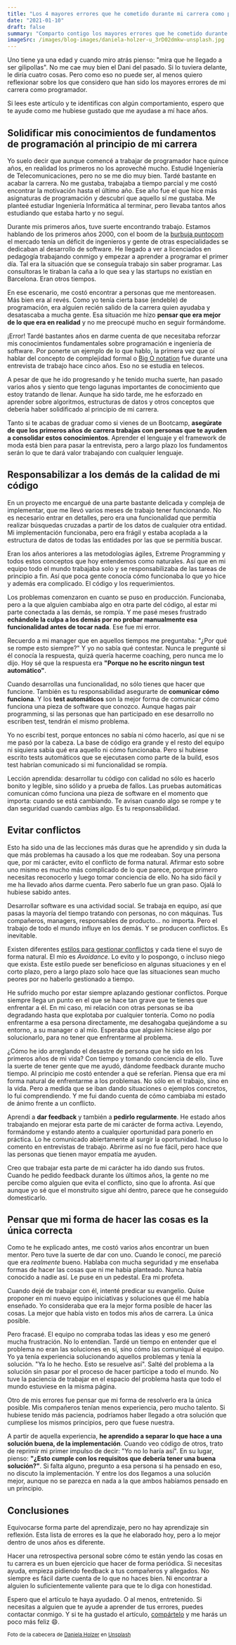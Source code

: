 ```yaml
---
title: "Los 4 mayores errores que he cometido durante mi carrera como programador"
date: "2021-01-10"
draft: false
summary: "Comparto contigo los mayores errores que he cometido durante mis quince años de carrera como programador y qué he aprendido de ellos."
imageSrc: /images/blog-images/daniela-holzer-u_3rD02dmkw-unsplash.jpg
---
```


Uno tiene ya una edad y cuando miro atrás pienso: "mira que he llegado a ser gilipollas". No me cae muy bien el Dani del pasado. Si lo tuviera delante, le diría cuatro cosas. Pero como eso no puede ser, al menos quiero reflexionar sobre los que considero que han sido los mayores errores de mi carrera como programador.

Si lees este artículo y te identificas con algún comportamiento, espero que te ayude como me hubiese gustado que me ayudase a mí hace años.

## Solidificar mis conocimientos de fundamentos de programación al principio de mi carrera

Yo suelo decir que aunque comencé a trabajar de programador hace quince años, en realidad los primeros no los aproveché mucho. Estudié Ingeniería de Telecomunicaciones, pero no se me dio muy bien. Tardé bastante en acabar la carrera. No me gustaba, trabajaba a tiempo parcial y me costó encontrar la motivación hasta el último año. Ese año fue el que hice más asignaturas de programación y descubrí que aquello sí me gustaba. Me planteé estudiar Ingeniería Informática al terminar, pero llevaba tantos años estudiando que estaba harto y no seguí.

Durante mis primeros años, tuve suerte encontrando trabajo. Estamos hablando de los primeros años 2000, con el boom de la [burbuja puntocom](https://es.wikipedia.org/wiki/Burbuja_puntocom) el mercado tenía un déficit de ingenieros y gente de otras especialidades se dedicaban al desarrollo de software. He llegado a ver a licenciados en pedagogía trabajando conmigo y empezar a aprender a programar el primer día. Tal era la situación que se conseguía trabajo sin saber programar. Las consultoras le tiraban la caña a lo que sea y las startups no existían en Barcelona. Eran otros tiempos.

En ese escenario, me costó encontrar a personas que me mentoreasen. Más bien era al revés. Como yo tenía cierta base (endeble) de programación, era alguien recién salido de la carrera quien ayudaba y desatascaba a mucha gente. Esa situación me hizo **pensar que era mejor de lo que era en realidad** y no me preocupé mucho en seguir formándome.

¡Error! Tardé bastantes años en darme cuenta de que necesitaba reforzar mis conocimientos fundamentales sobre programación e ingeniería de software. Por ponerte un ejemplo de lo que hablo, la primera vez que oí hablar del concepto de complejidad formal o [Big O notation](https://en.wikipedia.org/wiki/Big_O_notation) fue durante una entrevista de trabajo hace cinco años. Eso no se estudia en telecos.

A pesar de que he ido progresando y he tenido mucha suerte, han pasado varios años y siento que tengo lagunas importantes de conocimiento que estoy tratando de llenar. Aunque ha sido tarde, me he esforzado en aprender sobre algoritmos, estructuras de datos y otros conceptos que debería haber solidificado al principio de mi carrera.

Tanto si te acabas de graduar como si vienes de un Bootcamp, **asegúrate de que los primeros años de carrera trabajas con personas que te ayuden a consolidar estos conocimientos**. Aprender el lenguaje y el framework de moda está bien para pasar la entrevista, pero a largo plazo los fundamentos serán lo que te dará valor trabajando con cualquier lenguaje.

## Responsabilizar a los demás de la calidad de mi código

En un proyecto me encargué de una parte bastante delicada y compleja de implementar, que me llevó varios meses de trabajo tener funcionando. No es necesario entrar en detalles, pero era una funcionalidad que permitía realizar búsquedas cruzadas a partir de los datos de cualquier otra entidad. Mi implementación funcionaba, pero era frágil y estaba acoplada a la estructura de datos de todas las entidades por las que se permitía buscar.

Eran los años anteriores a las metodologías ágiles, Extreme Programming y todos estos conceptos que hoy entendemos como naturales. Así que en mi equipo todo el mundo trabajaba solo y se responsabilizaba de las tareas de principio a fin. Así que poca gente conocía cómo funcionaba lo que yo hice y además era complicado. El código y los requerimientos.

Los problemas comenzaron en cuanto se puso en producción. Funcionaba, pero a la que alguien cambiaba algo en otra parte del código, al estar mi parte conectada a las demás, se rompía. Y me pasé meses frustrado **echándole la culpa a los demás por no probar manualmente esa funcionalidad antes de tocar nada**. Ese fue mi error.

Recuerdo a mi manager que en aquellos tiempos me preguntaba: "¿Por qué se rompe esto siempre?" Y yo no sabía qué contestar. Nunca le pregunté si él conocía la respuesta, quizá quería hacerme coaching, pero nunca me lo dijo. Hoy sé que la respuesta era **"Porque no he escrito ningun test automático"**.

Cuando desarrollas una funcionalidad, no sólo tienes que hacer que funcione. También es tu responsabilidad asegurarte de **comunicar cómo funciona**. Y los **test automáticos** son la mejor forma de comunicar cómo funciona una pieza de software que conozco. Aunque hagas pair programming, si las personas que han participado en ese desarrollo no escriben test, tendrán el mismo problema.

Yo no escribí test, porque entonces no sabía ni cómo hacerlo, así que ni se me pasó por la cabeza. La base de código era grande y el resto del equipo ni siquiera sabía qué era aquello ni cómo funcionaba. Pero si hubiese escrito tests automáticos que se ejecutasen como parte de la build, esos test habrían comunicado si mi funcionalidad se rompía.

Lección aprendida: desarrollar tu código con calidad no sólo es hacerlo bonito y legible, sino sólido y a prueba de fallos. Las pruebas automáticas comunican cómo funciona una pieza de software en el momento que importa: cuando se está cambiando. Te avisan cuando algo se rompe y te dan seguridad cuando cambias algo. Es tu responsabilidad.

## Evitar conflictos

Esto ha sido una de las lecciones más duras que he aprendido y sin duda la que más problemas ha causado a los que me rodeaban. Soy una persona que, por mi carácter, evito el conflicto de forma natural. Afirmar esto sobre uno mismo es mucho más complicado de lo que parece, porque primero necesitas reconocerlo y luego tomar conciencia de ello. No ha sido fácil y me ha llevado años darme cuenta. Pero saberlo fue un gran paso. Ojalá lo hubiese sabido antes.

Desarrollar software es una actividad social. Se trabaja en equipo, así que pasas la mayoría del tiempo tratando con personas, no con máquinas. Tus compañeros, managers, responsables de producto... no importa. Pero el trabajo de todo el mundo influye en los demás. Y se producen conflictos. Es inevitable.

Existen diferentes [estilos para gestionar conflictos](https://en.wikipedia.org/wiki/Conflict_management_style) y cada tiene el suyo de forma natural. El mío es _Avoidance_. Lo evito y lo pospongo, o incluso niego que exista. Este estilo puede ser beneficioso en algunas situaciones y en el corto plazo, pero a largo plazo solo hace que las situaciones sean mucho peores por no haberlo gestionado a tiempo.

He sufrido mucho por estar siempre aplazando gestionar conflictos. Porque siempre llega un punto en el que se hace tan grave que te tienes que enfrentar a él. En mi caso, mi relación con otras personas se iba degradando hasta que explotaba por cualquier tontería. Como no podía enfrentarme a esa persona directamente, me desahogaba quejándome a su entorno, a su manager o al mío. Esperaba que alguien hiciese algo por solucionarlo, para no tener que enfrentarme al problema.

¿Cómo he ido arreglando el desastre de persona que he sido en los primeros años de mi vida? Con tiempo y tomando conciencia de ello. Tuve la suerte de tener gente que me ayudó, dándome feedback durante mucho tiempo. Al principio me costó entender a qué se referían. Piensa que era mi forma natural de enfrentarme a los problemas. No sólo en el trabajo, sino en la vida. Pero a medida que se iban dando situaciones o ejemplos concretos, lo fui comprendiendo. Y me fui dando cuenta de cómo cambiaba mi estado de ánimo frente a un conflicto.

Aprendí a **dar feedback** y también a **pedirlo regularmente**. He estado años trabajando en mejorar esta parte de mi carácter de forma activa. Leyendo, formándome y estando atento a cualquier oportunidad para ponerlo en práctica. Lo he comunicado abiertamente al surgir la oportunidad. Incluso lo comento en entrevistas de trabajo. Abrirme así no fue fácil, pero hace que las personas que tienen mayor empatía me ayuden.

Creo que trabajar esta parte de mi carácter ha ido dando sus frutos. Cuando he pedido feedback durante los últimos años, la gente no me percibe como alguien que evita el conflicto, sino que lo afronta. Así que aunque yo sé que el monstruito sigue ahí dentro, parece que he conseguido domesticarlo.

## Pensar que mi forma de hacer las cosas es la única correcta

Como te he explicado antes, me costó varios años encontrar un buen mentor. Pero tuve la suerte de dar con uno. Cuando le conocí, me pareció que era _realmente_ bueno. Hablaba con mucha seguridad y me enseñaba formas de hacer las cosas que ni me había planteado. Nunca había conocido a nadie así. Le puse en un pedestal. Era mi profeta.

Cuando dejé de trabajar con él, intenté predicar su evangelio. Quise proponer en mi nuevo equipo iniciativas y soluciones que él me había enseñado. Yo consideraba que era la mejor forma posible de hacer las cosas. La mejor que había visto en todos mis años de carrera. La única posible.

Pero fracasé. El equipo no compraba todas las ideas y eso me generó mucha frustración. No lo entendían. Tardé un tiempo en entender que el problema no eran las soluciones en sí, sino cómo las comuniqué al equipo. Yo ya tenía experiencia solucionando aquellos problemas y tenía la solución. "Ya lo he hecho. Esto se resuelve así". Salté del problema a la solución sin pasar por el proceso de hacer partícipe a todo el mundo. No tuve la paciencia de trabajar en el espacio del problema hasta que todo el mundo estuviese en la misma página.

Otro de mis errores fue pensar que mi forma de resolverlo era la única posible. Mis compañeros tenían menos experiencia, pero mucho talento. Si hubiese tenido más paciencia, podríamos haber llegado a otra solución que cumpliese los mismos principios, pero que fuese nuestra.

A partir de aquella experiencia, **he aprendido a separar lo que hace a una solución buena, de la implementación**. Cuando veo código de otros, trato de reprimir mi primer impulso de decir: "Yo no lo haría así". En su lugar, pienso: **"¿Esto cumple con los requisitos que debería tener una buena solución?"**. Si falta alguno, pregunto a esa persona si ha pensado en eso, no discuto la implementación. Y entre los dos llegamos a una solución mejor, aunque no se parezca en nada a la que ambos habíamos pensado en un principio.

## Conclusiones

Equivocarse forma parte del aprendizaje, pero no hay aprendizaje sin reflexión. Esta lista de errores es la que he elaborado hoy, pero a lo mejor dentro de unos años es diferente.

Hacer una retrospectiva personal sobre cómo te están yendo las cosas en tu carrera es un buen ejercicio que hacer de forma periódica. Si necesitas ayuda, empieza pidiendo feedback a tus compañeros y allegados. No siempre es fácil darte cuenta de lo que no haces bien. Ni encontrar a alguien lo suficientemente valiente para que te lo diga con honestidad.

Espero que el artículo te haya ayudado. O al menos, entretenido. Si necesitas a alguien que te ayude a aprender de tus errores, puedes contactar conmigo. Y si te ha gustado el artículo, [compártelo](http://www.twitter.com/share?url=https%3A%2F%2Fdelacruz.dev%2Fblog%2Ferrores-en-mi-carrera-como-programador&text=Los%204%20mayores%20errores%20que%20he%20cometido%20durante%20mi%20carrera%20como%20programador) y me harás un poco más feliz 😄.

<small>Foto de la cabecera de [Daniela Holzer](https://unsplash.com/@matscha?utm_source=unsplash&utm_medium=referral&utm_content=creditCopyText) en [Unsplash](https://unsplash.com/@matscha?utm_source=unsplash&utm_medium=referral&utm_content=creditCopyText)</small>
